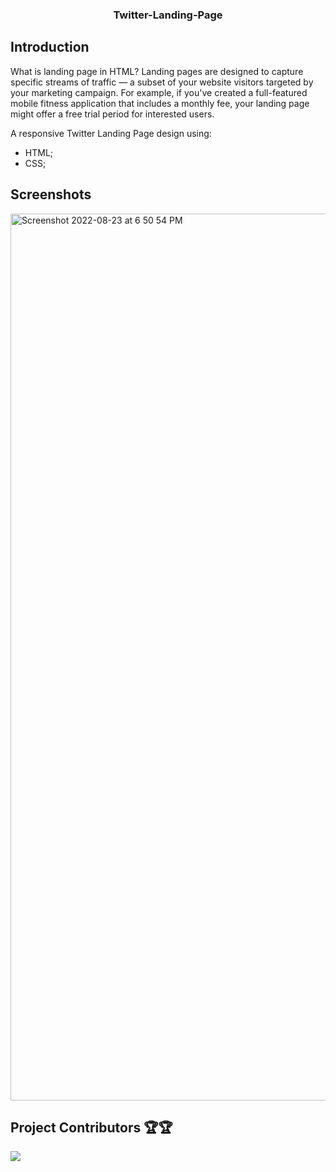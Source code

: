 <h3 align="center">
  Twitter-Landing-Page
</h3>

## Introduction
What is landing page in HTML?
Landing pages are designed to capture specific streams of traffic — a subset of your website visitors targeted by your marketing campaign. For example, if you've created a full-featured mobile fitness application that includes a monthly fee, your landing page might offer a free trial period for interested users.

A responsive  Twitter Landing Page  design using:
-  HTML;
-  CSS;


## Screenshots

<img width="1419" alt="Screenshot 2022-08-23 at 6 50 54 PM" src="https://user-images.githubusercontent.com/105835098/186169625-37770c86-42f7-4f75-8609-c7930bb795dc.png">


## Project Contributors 🏆🏆

![](https://contrib.rocks/image?repo=Zack-Dx/Twitter-Landing-Page)
